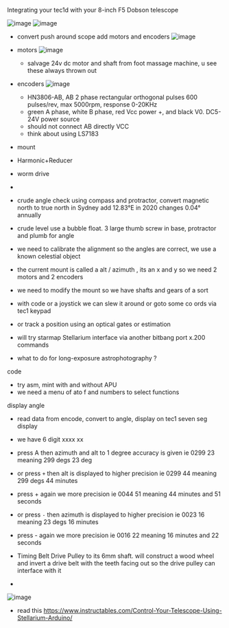 

Integrating your tec1d with your 8-inch F5 Dobson telescope

![image](https://github.com/user-attachments/assets/94e1a293-ea97-4a59-8d1b-e965b11411c8)
![image](https://github.com/user-attachments/assets/127c3469-9b72-4adf-8157-af4c271298e7)



- convert push around scope add motors and encoders
![image](https://github.com/user-attachments/assets/27509173-1c93-455f-ab52-757443135c69)


- motors  ![image](https://github.com/user-attachments/assets/a65c79ff-79d1-4115-a1bc-1dc1dbe430ba)
  - salvage 24v dc motor and shaft from foot massage machine, u see these always thrown out


- encoders ![image](https://github.com/user-attachments/assets/1062caac-b01f-4fa3-8646-d8f7d01f09d9)
  - HN3806-AB, AB 2 phase rectangular orthogonal pulses 600 pulses/rev, max 5000rpm, response 0-20KHz 
  - green A phase, white B phase, red Vcc power +, and black V0. DC5-24V power source 
  - should not connect AB directly VCC 
  - think about using LS7183


- mount
- Harmonic+Reducer
- worm drive

- 



- crude angle check using compass and protractor, convert magnetic north to true north in Sydney add 12.83°E in 2020 changes 0.04° annually 
- crude level use a bubble float. 3 large thumb screw in base, protractor and plumb for angle
- we need to calibrate the alignment so the angles are correct, we use a known celestial object
- the current mount is called a alt / azimuth , its an x and y so we need 2 motors and 2 encoders
- we need to modify the mount so we have shafts and gears of a sort
- with code or a joystick we can slew it around or goto some co ords via tec1 keypad
- or track a position using an optical gates or estimation 
- will try starmap Stellarium interface via another bitbang port x.200 commands
- what to do for long-exposure astrophotography ?

code
- try asm, mint with and without APU
- we need a menu of ato f and numbers to select functions

display angle
- read data from encode, convert to angle, display on tec1 seven seg display
- we have 6 digit xxxx xx
- press A then azimuth and alt to 1 degree accuracy is given ie 0299 23 meaning 299 degs 23 deg
- or press `+` then alt is displayed to higher precision ie 0299 44 meaning 299 degs 44 minutes
- press + again we more precision ie 0044 51 meaning 44 minutes and 51 seconds
- or press `-` then azimuth is displayed to higher precision ie 0023 16 meaning 23 degs 16 minutes
- press - again we more precision ie 0016 22 meaning 16 minutes and 22 seconds  


- Timing Belt Drive Pulley to its 6mm shaft.  will construct a wood wheel and invert a drive belt with the teeth facing out so the drive pulley can interface with it
- 
![image](https://github.com/user-attachments/assets/27685599-0ccf-404d-9e11-eb6efa607bb2)



- read this https://www.instructables.com/Control-Your-Telescope-Using-Stellarium-Arduino/



  


